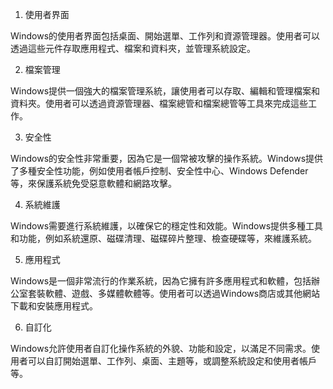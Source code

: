 

1. 使用者界面

Windows的使用者界面包括桌面、開始選單、工作列和資源管理器。使用者可以透過這些元件存取應用程式、檔案和資料夾，並管理系統設定。

2. 檔案管理

Windows提供一個強大的檔案管理系統，讓使用者可以存取、編輯和管理檔案和資料夾。使用者可以透過資源管理器、檔案總管和檔案總管等工具來完成這些工作。

3. 安全性

Windows的安全性非常重要，因為它是一個常被攻擊的操作系統。Windows提供了多種安全性功能，例如使用者帳戶控制、安全性中心、Windows Defender等，來保護系統免受惡意軟體和網路攻擊。

4. 系統維護

Windows需要進行系統維護，以確保它的穩定性和效能。Windows提供多種工具和功能，例如系統還原、磁碟清理、磁碟碎片整理、檢查硬碟等，來維護系統。

5. 應用程式

Windows是一個非常流行的作業系統，因為它擁有許多應用程式和軟體，包括辦公室套裝軟體、遊戲、多媒體軟體等。使用者可以透過Windows商店或其他網站下載和安裝應用程式。

6. 自訂化

Windows允許使用者自訂化操作系統的外貌、功能和設定，以滿足不同需求。使用者可以自訂開始選單、工作列、桌面、主題等，或調整系統設定和使用者帳戶等。